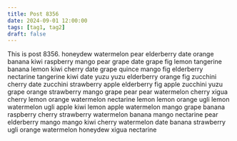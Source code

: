 ```yaml
---
title: Post 8356
date: 2024-09-01 12:00:00
tags: [tag1, tag2]
draft: false
---
```

This is post 8356.
honeydew
watermelon
pear
elderberry
date
orange
banana
kiwi
raspberry
mango
pear
grape
date
grape
fig
lemon
tangerine
banana
lemon
kiwi
cherry
date
grape
quince
mango
fig
elderberry
nectarine
tangerine
kiwi
date
yuzu
yuzu
elderberry
orange
fig
zucchini
cherry
date
zucchini
strawberry
apple
elderberry
fig
apple
zucchini
yuzu
grape
orange
strawberry
mango
grape
pear
pear
watermelon
cherry
xigua
cherry
lemon
orange
watermelon
nectarine
lemon
lemon
orange
ugli
lemon
watermelon
ugli
apple
kiwi
lemon
apple
watermelon
mango
grape
banana
raspberry
cherry
strawberry
watermelon
banana
mango
nectarine
pear
elderberry
mango
mango
kiwi
cherry
watermelon
date
banana
strawberry
ugli
orange
watermelon
honeydew
xigua
nectarine
